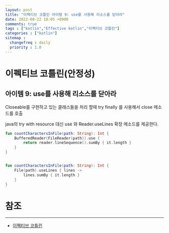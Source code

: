 ```yaml
---
layout: post
title: "이펙티브 코틀린 아이템 9: use를 사용해 리소스를 닫아라"
date: 2022-08-22 18:05 +0900
comments: true
tags : ["kotlin","Effective kotlin","이펙티브 코틀린"]
categories : ["kotlin"]
sitemap :
  changefreq : daily
  priority : 1.0
---
```


# 이펙티브 코틀린(안정성)
## 아이템 9: use를 사용해 리소스를 닫아라

Closeable를 구현하고 있는 클래스들을 처리 할때 try finally 를 사용해서 close 메소드를 호출

java의 try with resource 대신 use 와 Reader.useLines 확장 메소드를 제공한다.

```kotlin
fun countCharactersInFile(path: String): Int {
    BufferedReader(FileReader(path)).use {
        return reader.lineSequence().sumBy { it.length }
    }
}

```

```kotlin

fun countCharactersInFile(path: String): Int {
    File(path).useLines { lines -> 
        lines.sumBy { it.length }
    }
}

```

# 참조

-----
* [이펙티브 코틀린](http://www.yes24.com/Product/Goods/106225986)


